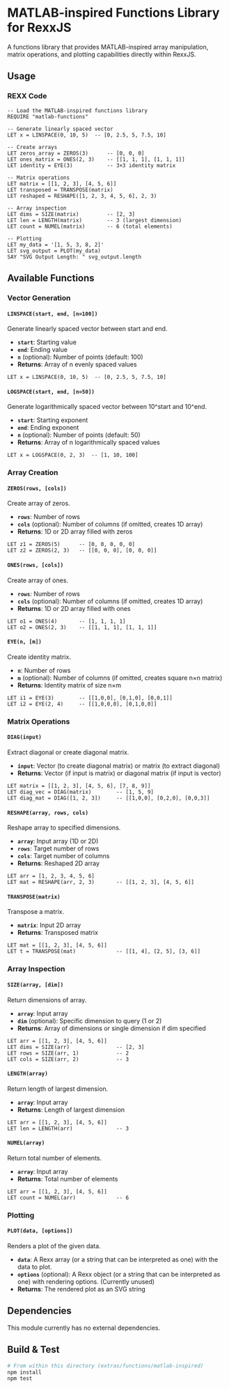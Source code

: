 # MATLAB-inspired Functions Library for RexxJS

A functions library that provides MATLAB-inspired array manipulation, matrix operations, and plotting capabilities directly within RexxJS.

## Usage

### REXX Code

```rexx
-- Load the MATLAB-inspired functions library
REQUIRE "matlab-functions"

-- Generate linearly spaced vector
LET x = LINSPACE(0, 10, 5)  -- [0, 2.5, 5, 7.5, 10]

-- Create arrays
LET zeros_array = ZEROS(3)      -- [0, 0, 0]
LET ones_matrix = ONES(2, 3)    -- [[1, 1, 1], [1, 1, 1]]
LET identity = EYE(3)           -- 3×3 identity matrix

-- Matrix operations
LET matrix = [[1, 2, 3], [4, 5, 6]]
LET transposed = TRANSPOSE(matrix)
LET reshaped = RESHAPE([1, 2, 3, 4, 5, 6], 2, 3)

-- Array inspection
LET dims = SIZE(matrix)         -- [2, 3]
LET len = LENGTH(matrix)        -- 3 (largest dimension)
LET count = NUMEL(matrix)       -- 6 (total elements)

-- Plotting
LET my_data = '[1, 5, 3, 8, 2]'
LET svg_output = PLOT(my_data)
SAY "SVG Output Length: " svg_output.length
```

## Available Functions

### Vector Generation

#### `LINSPACE(start, end, [n=100])`

Generate linearly spaced vector between start and end.

-   **`start`**: Starting value
-   **`end`**: Ending value
-   **`n`** (optional): Number of points (default: 100)
-   **Returns**: Array of n evenly spaced values

```rexx
LET x = LINSPACE(0, 10, 5)  -- [0, 2.5, 5, 7.5, 10]
```

#### `LOGSPACE(start, end, [n=50])`

Generate logarithmically spaced vector between 10^start and 10^end.

-   **`start`**: Starting exponent
-   **`end`**: Ending exponent
-   **`n`** (optional): Number of points (default: 50)
-   **Returns**: Array of n logarithmically spaced values

```rexx
LET x = LOGSPACE(0, 2, 3)  -- [1, 10, 100]
```

### Array Creation

#### `ZEROS(rows, [cols])`

Create array of zeros.

-   **`rows`**: Number of rows
-   **`cols`** (optional): Number of columns (if omitted, creates 1D array)
-   **Returns**: 1D or 2D array filled with zeros

```rexx
LET z1 = ZEROS(5)      -- [0, 0, 0, 0, 0]
LET z2 = ZEROS(2, 3)   -- [[0, 0, 0], [0, 0, 0]]
```

#### `ONES(rows, [cols])`

Create array of ones.

-   **`rows`**: Number of rows
-   **`cols`** (optional): Number of columns (if omitted, creates 1D array)
-   **Returns**: 1D or 2D array filled with ones

```rexx
LET o1 = ONES(4)       -- [1, 1, 1, 1]
LET o2 = ONES(2, 3)    -- [[1, 1, 1], [1, 1, 1]]
```

#### `EYE(n, [m])`

Create identity matrix.

-   **`n`**: Number of rows
-   **`m`** (optional): Number of columns (if omitted, creates square n×n matrix)
-   **Returns**: Identity matrix of size n×m

```rexx
LET i1 = EYE(3)        -- [[1,0,0], [0,1,0], [0,0,1]]
LET i2 = EYE(2, 4)     -- [[1,0,0,0], [0,1,0,0]]
```

### Matrix Operations

#### `DIAG(input)`

Extract diagonal or create diagonal matrix.

-   **`input`**: Vector (to create diagonal matrix) or matrix (to extract diagonal)
-   **Returns**: Vector (if input is matrix) or diagonal matrix (if input is vector)

```rexx
LET matrix = [[1, 2, 3], [4, 5, 6], [7, 8, 9]]
LET diag_vec = DIAG(matrix)        -- [1, 5, 9]
LET diag_mat = DIAG([1, 2, 3])     -- [[1,0,0], [0,2,0], [0,0,3]]
```

#### `RESHAPE(array, rows, cols)`

Reshape array to specified dimensions.

-   **`array`**: Input array (1D or 2D)
-   **`rows`**: Target number of rows
-   **`cols`**: Target number of columns
-   **Returns**: Reshaped 2D array

```rexx
LET arr = [1, 2, 3, 4, 5, 6]
LET mat = RESHAPE(arr, 2, 3)       -- [[1, 2, 3], [4, 5, 6]]
```

#### `TRANSPOSE(matrix)`

Transpose a matrix.

-   **`matrix`**: Input 2D array
-   **Returns**: Transposed matrix

```rexx
LET mat = [[1, 2, 3], [4, 5, 6]]
LET t = TRANSPOSE(mat)             -- [[1, 4], [2, 5], [3, 6]]
```

### Array Inspection

#### `SIZE(array, [dim])`

Return dimensions of array.

-   **`array`**: Input array
-   **`dim`** (optional): Specific dimension to query (1 or 2)
-   **Returns**: Array of dimensions or single dimension if dim specified

```rexx
LET arr = [[1, 2, 3], [4, 5, 6]]
LET dims = SIZE(arr)               -- [2, 3]
LET rows = SIZE(arr, 1)            -- 2
LET cols = SIZE(arr, 2)            -- 3
```

#### `LENGTH(array)`

Return length of largest dimension.

-   **`array`**: Input array
-   **Returns**: Length of largest dimension

```rexx
LET arr = [[1, 2, 3], [4, 5, 6]]
LET len = LENGTH(arr)              -- 3
```

#### `NUMEL(array)`

Return total number of elements.

-   **`array`**: Input array
-   **Returns**: Total number of elements

```rexx
LET arr = [[1, 2, 3], [4, 5, 6]]
LET count = NUMEL(arr)             -- 6
```

### Plotting

#### `PLOT(data, [options])`

Renders a plot of the given data.

-   **`data`**: A Rexx array (or a string that can be interpreted as one) with the data to plot.
-   **`options`** (optional): A Rexx object (or a string that can be interpreted as one) with rendering options. (Currently unused)
-   **Returns**: The rendered plot as an SVG string

## Dependencies

This module currently has no external dependencies.

## Build & Test

```bash
# From within this directory (extras/functions/matlab-inspired)
npm install
npm test
```
